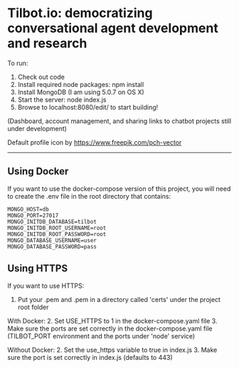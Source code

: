 # Tilbot.io: democratizing conversational agent development and research

To run:
1. Check out code
2. Install required node packages: npm install
3. Install MongoDB (I am using 5.0.7 on OS X)
4. Start the server: node index.js
5. Browse to localhost:8080/edit/ to start building!

(Dashboard, account management, and sharing links to chatbot projects still under development)

Default profile icon by https://www.freepik.com/pch-vector

***

## Using Docker
If you want to use the docker-compose version of this project, you will need to create the .env file in the root directory that contains:

    MONGO_HOST=db
    MONGO_PORT=27017
    MONGO_INITDB_DATABASE=tilbot
    MONGO_INITDB_ROOT_USERNAME=root
    MONGO_INITDB_ROOT_PASSWORD=root
    MONGO_DATABASE_USERNAME=user
    MONGO_DATABASE_PASSWORD=pass

## Using HTTPS
If you want to use HTTPS:
1. Put your .pem and .pem in a directory called 'certs' under the project root folder

With Docker:
2. Set USE_HTTPS to 1 in the docker-compose.yaml file
3. Make sure the ports are set correctly in the docker-compose.yaml file (TILBOT_PORT environment and the ports under 'node' service)

Without Docker:
2. Set the use_https variable to true in index.js
3. Make sure the port is set correctly in index.js (defaults to 443)
